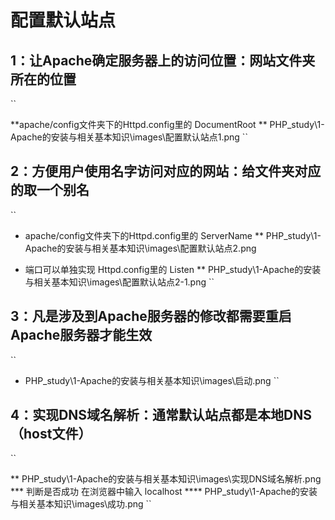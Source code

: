 # 配置默认站点

## 1：让Apache确定服务器上的访问位置：网站文件夹所在的位置

``

**apache/config文件夹下的Httpd.config里的 DocumentRoot
** PHP_study\1-Apache的安装与相关基本知识\images\配置默认站点1.png
``

## 2：方便用户使用名字访问对应的网站：给文件夹对应的取一个别名

``

* apache/config文件夹下的Httpd.config里的 ServerName
** PHP_study\1-Apache的安装与相关基本知识\images\配置默认站点2.png

* 端口可以单独实现  Httpd.config里的 Listen
** PHP_study\1-Apache的安装与相关基本知识\images\配置默认站点2-1.png
``

## 3：凡是涉及到Apache服务器的修改都需要重启Apache服务器才能生效

``

* PHP_study\1-Apache的安装与相关基本知识\images\启动.png
``

## 4：实现DNS域名解析：通常默认站点都是本地DNS（host文件）

``

** PHP_study\1-Apache的安装与相关基本知识\images\实现DNS域名解析.png
*** 判断是否成功 在浏览器中输入 localhost
**** PHP_study\1-Apache的安装与相关基本知识\images\成功.png
``
